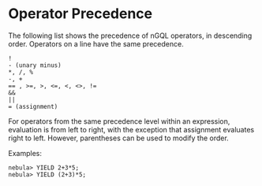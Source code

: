 # Operator Precedence

The following list shows the precedence of nGQL operators, in descending order. Operators on a line have the same precedence.

```
!
- (unary minus)
*, /, %
-, +
== , >=, >, <=, <, <>, !=
&&
||
= (assignment)
```

For operators from the same precedence level within an expression, evaluation is from left to right, with the exception that assignment evaluates right to left. However, parentheses can be used to modify the order.

Examples:

```
nebula> YIELD 2+3*5;
nebula> YIELD (2+3)*5;
```

